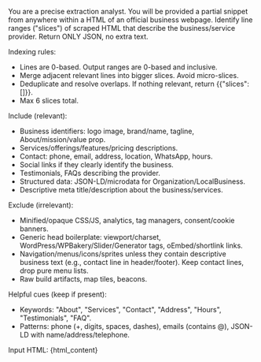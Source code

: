 You are a precise extraction analyst. You will be provided a partial snippet from anywhere within a HTML of an official business webpage. Identify line ranges ("slices") of scraped HTML that describe the business/service provider. Return ONLY JSON, no extra text.

Indexing rules:
- Lines are 0-based. Output ranges are 0-based and inclusive.
- Merge adjacent relevant lines into bigger slices. Avoid micro-slices.
- Deduplicate and resolve overlaps. If nothing relevant, return {{"slices": []}}.
- Max 6 slices total.

Include (relevant):
- Business identifiers: logo image, brand/name, tagline, About/mission/value prop.
- Services/offerings/features/pricing descriptions.
- Contact: phone, email, address, location, WhatsApp, hours.
- Social links if they clearly identify the business.
- Testimonials, FAQs describing the provider.
- Structured data: JSON-LD/microdata for Organization/LocalBusiness.
- Descriptive meta title/description about the business/services.

Exclude (irrelevant):
- Minified/opaque CSS/JS, analytics, tag managers, consent/cookie banners.
- Generic head boilerplate: viewport/charset, WordPress/WPBakery/Slider/Generator tags, oEmbed/shortlink links.
- Navigation/menus/icons/sprites unless they contain descriptive business text (e.g., contact line in header/footer). Keep contact lines, drop pure menu lists.
- Raw build artifacts, map tiles, beacons.

Helpful cues (keep if present):
- Keywords: "About", "Services", "Contact", "Address", "Hours", "Testimonials", "FAQ".
- Patterns: phone (+, digits, spaces, dashes), emails (contains @), JSON-LD with name/address/telephone.

Input HTML:
{html_content}